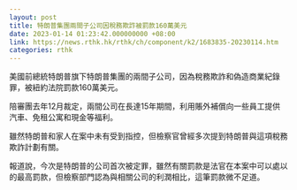 ```yaml
---
layout: post
title: 特朗普集團兩間子公司因稅務欺詐被罰款160萬美元
date: 2023-01-14 01:23:42.000000000 +08:00
link: https://news.rthk.hk/rthk/ch/component/k2/1683835-20230114.htm
categories: rthk
---
```


美國前總統特朗普旗下特朗普集團的兩間子公司，因為稅務欺詐和偽造商業紀錄罪，被紐約法院罰款160萬美元。

陪審團去年12月裁定，兩間公司在長達15年期間，利用賬外補償向一些員工提供汽車、免租公寓和現金等福利。

雖然特朗普和家人在案中未有受到指控，但檢察官曾經多次提到特朗普與這項稅務欺詐計劃有關。

報道說，今次是特朗普的公司首次被定罪，雖然有關罰款是法官在本案中可以處以的最高罰款，但檢察部門認為與相關公司的利潤相比，這筆罰款微不足道。
